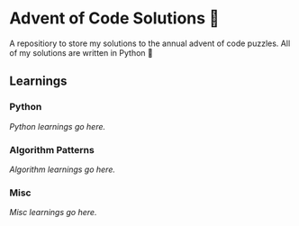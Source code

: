 # Advent of Code Solutions 🎄

A repositiory to store my solutions to the annual advent of code puzzles. All of my solutions are written in Python 🐍

## Learnings

### Python
*Python learnings go here.*

### Algorithm Patterns
*Algorithm learnings go here.*

### Misc
*Misc learnings go here.*
